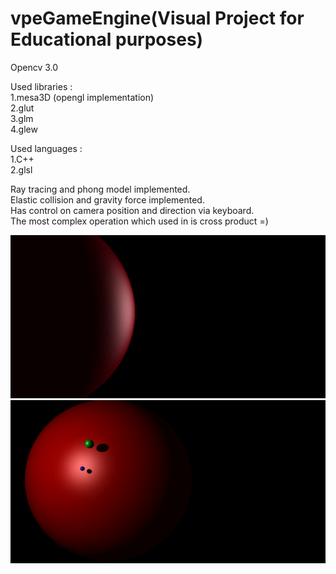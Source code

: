 # vpeGameEngine(Visual Project for Educational purposes)

Opencv 3.0  

Used libraries :  
1.mesa3D (opengl implementation)  
2.glut  
3.glm  
4.glew

Used languages :  
1.C++  
2.glsl  

Ray tracing and phong model implemented.  
Elastic collision and gravity force implemented.  
Has control on camera position and direction via keyboard.   
The most complex operation which used in is cross product =)  

![alt text](resource/example1.gif)
![alt text](resource/example2.gif)
